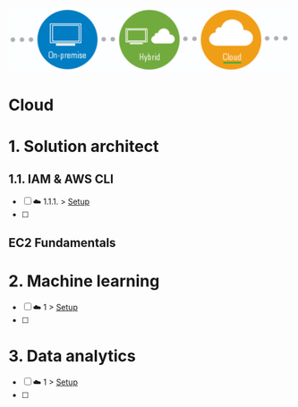 <p align="center">
  <img src="Cloud.png">
</p>

# Cloud


# 1. Solution architect

## 1.1. IAM & AWS CLI
- [ ] ☁️ 1.1.1. > [Setup](Journey/001/Readme.md)
- [ ] 

## EC2 Fundamentals



# 2. Machine learning

- [ ] ☁️ 1 > [Setup](Journey/001/Readme.md)
- [ ] 

# 3. Data analytics

- [ ] ☁️ 1 > [Setup](Journey/001/Readme.md)
- [ ] 
